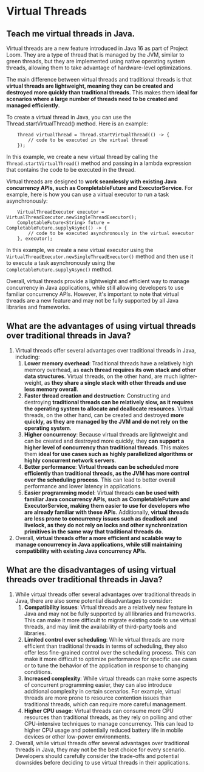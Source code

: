 # Virtual Threads #
## Teach me virtual threads in Java. ##
Virtual threads are a new feature introduced in Java 16 as part of Project Loom. They are a type of thread that is managed by the JVM, similar to green threads, but they are implemented using native operating system threads, allowing them to take advantage of hardware-level optimizations.

The main difference between virtual threads and traditional threads is that **virtual threads are lightweight, meaning they can be created and destroyed more quickly than traditional threads**. This makes them **ideal for scenarios where a large number of threads need to be created and managed efficiently**.

To create a virtual thread in Java, you can use the Thread.startVirtualThread() method. Here is an example:

		Thread virtualThread = Thread.startVirtualThread(() -> {
			// code to be executed in the virtual thread
		});

In this example, we create a new virtual thread by calling the `Thread.startVirtualThread()` method and passing in a lambda expression that contains the code to be executed in the thread.

Virtual threads are designed to **work seamlessly with existing Java concurrency APIs, such as CompletableFuture and ExecutorService**. For example, here is how you can use a virtual executor to run a task asynchronously:

		VirtualThreadExecutor executor = VirtualThreadExecutor.newSingleThreadExecutor();
		CompletableFuture<String> future = CompletableFuture.supplyAsync(() -> {
			// code to be executed asynchronously in the virtual executor
		}, executor);
		
In this example, we create a new virtual executor using the `VirtualThreadExecutor.newSingleThreadExecutor()` method and then use it to execute a task asynchronously using the `CompletableFuture.supplyAsync()` method.

Overall, virtual threads provide a lightweight and efficient way to manage concurrency in Java applications, while still allowing developers to use familiar concurrency APIs. However, it's important to note that virtual threads are a new feature and may not be fully supported by all Java libraries and frameworks.

## What are the advantages of using virtual threads over traditional threads in Java? ##
1. Virtual threads offer several advantages over traditional threads in Java, including:
	1. **Lower memory overhead**: Traditional threads have a relatively high memory overhead, as **each thread requires its own stack and other data structures**. Virtual threads, on the other hand, are much lighter-weight, as **they share a single stack with other threads and use less memory overall**.
	2. **Faster thread creation and destruction**: Constructing and destroying **traditional threads can be relatively slow, as it requires the operating system to allocate and deallocate resources**. Virtual threads, on the other hand, can be created and destroyed **more quickly, as they are managed by the JVM and do not rely on the operating system**.
	3. **Higher concurrency**: Because virtual threads are lightweight and can be created and destroyed more quickly, they **can support a higher level of concurrency than traditional threads**. This makes them **ideal for use cases such as highly parallelized algorithms or highly concurrent network servers**.
	4. **Better performance**: **Virtual threads can be scheduled more efficiently than traditional threads, as the JVM has more control over the scheduling process**. This can lead to better overall performance and lower latency in applications.
	5. **Easier programming model**: Virtual threads **can be used with familiar Java concurrency APIs, such as CompletableFuture and ExecutorService, making them easier to use for developers who are already familiar with these APIs**. Additionally, **virtual threads are less prone to concurrency issues such as deadlock and livelock, as they do not rely on locks and other synchronization primitives in the same way that traditional threads do**.
2. Overall, **virtual threads offer a more efficient and scalable way to manage concurrency in Java applications, while still maintaining compatibility with existing Java concurrency APIs**.

## What are the disadvantages of using virtual threads over traditional threads in Java? ##
1. While virtual threads offer several advantages over traditional threads in Java, there are also some potential disadvantages to consider:
	1. **Compatibility issues**: Virtual threads are a relatively new feature in Java and may not be fully supported by all libraries and frameworks. This can make it more difficult to migrate existing code to use virtual threads, and may limit the availability of third-party tools and libraries.
	2. **Limited control over scheduling**: While virtual threads are more efficient than traditional threads in terms of scheduling, they also offer less fine-grained control over the scheduling process. This can make it more difficult to optimize performance for specific use cases or to tune the behavior of the application in response to changing conditions.
	3. **Increased complexity**: While virtual threads can make some aspects of concurrent programming easier, they can also introduce additional complexity in certain scenarios. For example, virtual threads are more prone to resource contention issues than traditional threads, which can require more careful management.
	4. **Higher CPU usage**: Virtual threads can consume more CPU resources than traditional threads, as they rely on polling and other CPU-intensive techniques to manage concurrency. This can lead to higher CPU usage and potentially reduced battery life in mobile devices or other low-power environments.
2. Overall, while virtual threads offer several advantages over traditional threads in Java, they may not be the best choice for every scenario. Developers should carefully consider the trade-offs and potential downsides before deciding to use virtual threads in their applications.